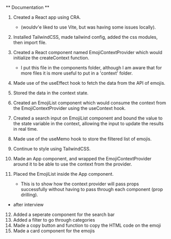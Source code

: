 ** Documentation **

1.  Created a React app using CRA.
    -   (wouldv'e liked to use Vite, but was having some issues locally).
2.  Installed TailwindCSS, made tailwind config, added the css modules, then import file.
3.  Created a React component named EmojiContextProvider which would initialize the createContext function.
    -   I put this file in the components folder, although I am aware that for more files it is more useful to put in a 'context' folder.
4.  Made use of the useEffect hook to fetch the data from the API of emojis.
5.  Stored the data in the context state.
6.  Created an EmojiList component which would consume the context from the EmojiContextProvider using the useContext hook.
7.  Created a search input on EmojiList component and bound the value to the state variable in the context, allowing the input to update the results in real time.
8.  Made use of the useMemo hook to store the filtered list of emojis.
9.  Continue to style using TailwindCSS.
10. Made an App component, and wrapped the EmojiContextProvider around it to be able to use the context from the provider.
11. Placed the EmojiList inside the App component.

    -   This is to show how the context provider will pass props successfully without having to pass through each component (prop drilling).

-   after interview

12. Added a seperate component for the search bar
13. Added a filter to go through categories
14. Made a copy button and function to copy the HTML code on the emoji
15. Made a card component for the emojis
